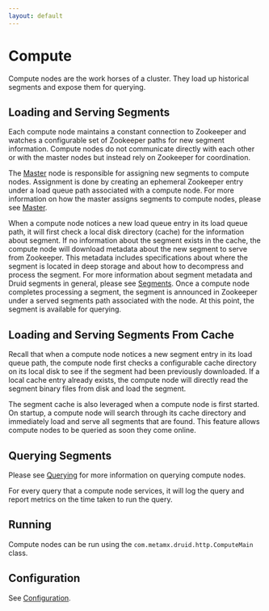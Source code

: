 ```yaml
---
layout: default
---
```

Compute
=======

Compute nodes are the work horses of a cluster. They load up historical segments and expose them for querying.

Loading and Serving Segments
----------------------------

Each compute node maintains a constant connection to Zookeeper and watches a configurable set of Zookeeper paths for new segment information. Compute nodes do not communicate directly with each other or with the master nodes but instead rely on Zookeeper for coordination.

The [Master](Master.html) node is responsible for assigning new segments to compute nodes. Assignment is done by creating an ephemeral Zookeeper entry under a load queue path associated with a compute node. For more information on how the master assigns segments to compute nodes, please see [Master](Master.html).

When a compute node notices a new load queue entry in its load queue path, it will first check a local disk directory (cache) for the information about segment. If no information about the segment exists in the cache, the compute node will download metadata about the new segment to serve from Zookeeper. This metadata includes specifications about where the segment is located in deep storage and about how to decompress and process the segment. For more information about segment metadata and Druid segments in general, please see [Segments](Segments.html). Once a compute node completes processing a segment, the segment is announced in Zookeeper under a served segments path associated with the node. At this point, the segment is available for querying.

Loading and Serving Segments From Cache
---------------------------------------

Recall that when a compute node notices a new segment entry in its load queue path, the compute node first checks a configurable cache directory on its local disk to see if the segment had been previously downloaded. If a local cache entry already exists, the compute node will directly read the segment binary files from disk and load the segment.

The segment cache is also leveraged when a compute node is first started. On startup, a compute node will search through its cache directory and immediately load and serve all segments that are found. This feature allows compute nodes to be queried as soon they come online.

Querying Segments
-----------------

Please see [Querying](Querying.html) for more information on querying compute nodes.

For every query that a compute node services, it will log the query and report metrics on the time taken to run the query.

Running
-------

Compute nodes can be run using the `com.metamx.druid.http.ComputeMain` class.

Configuration
-------------

See [Configuration](Configuration.html).
